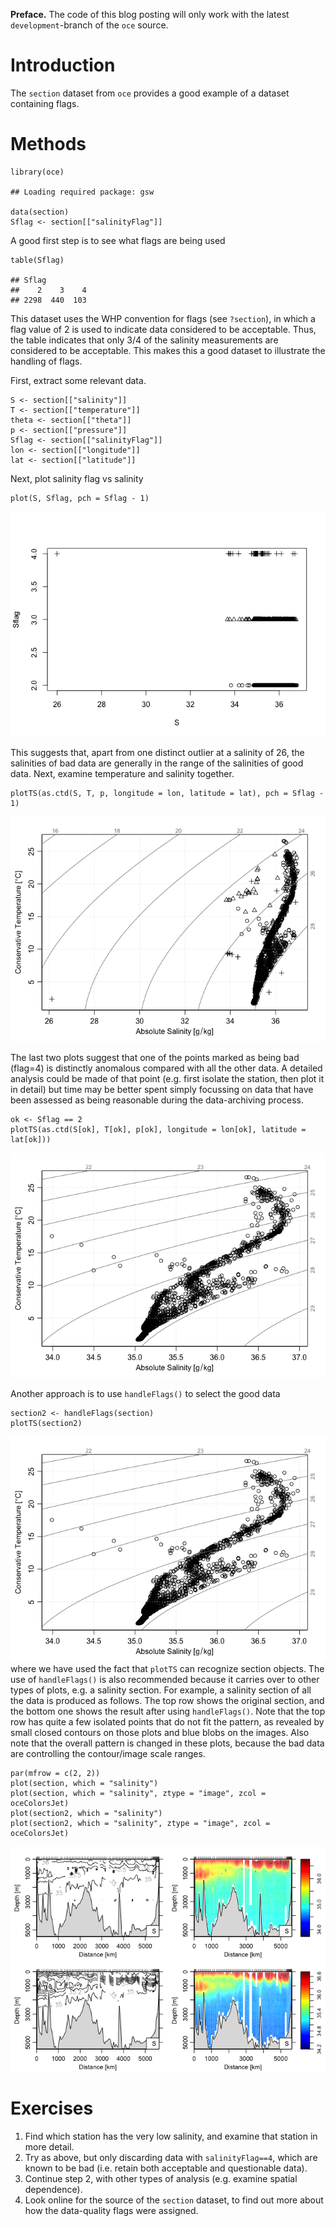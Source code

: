 **Preface.** The code of this blog posting will only work with the
latest `development`-branch of the `oce` source.

# Introduction

The `section` dataset from `oce` provides a good example of a dataset
containing flags.

# Methods

    library(oce)

    ## Loading required package: gsw

    data(section)
    Sflag <- section[["salinityFlag"]]

A good first step is to see what flags are being used

    table(Sflag)

    ## Sflag
    ##    2    3    4 
    ## 2298  440  103

This dataset uses the WHP convention for flags (see `?section`), in
which a flag value of 2 is used to indicate data considered to be
acceptable. Thus, the table indicates that only 3/4 of the salinity
measurements are considered to be acceptable. This makes this a good
dataset to illustrate the handling of flags.

First, extract some relevant data.

    S <- section[["salinity"]]
    T <- section[["temperature"]]
    theta <- section[["theta"]]
    p <- section[["pressure"]]
    Sflag <- section[["salinityFlag"]]
    lon <- section[["longitude"]]
    lat <- section[["latitude"]]

Next, plot salinity flag vs salinity

    plot(S, Sflag, pch = Sflag - 1)

![](2016-04-10-flags_files/figure-markdown_strict/unnamed-chunk-4-1.png)

This suggests that, apart from one distinct outlier at a salinity of 26,
the salinities of bad data are generally in the range of the salinities
of good data. Next, examine temperature and salinity together.

    plotTS(as.ctd(S, T, p, longitude = lon, latitude = lat), pch = Sflag - 1)

![](2016-04-10-flags_files/figure-markdown_strict/unnamed-chunk-5-1.png)

The last two plots suggest that one of the points marked as being bad
(flag=4) is distinctly anomalous compared with all the other data. A
detailed analysis could be made of that point (e.g. first isolate the
station, then plot it in detail) but time may be better spent simply
focussing on data that have been assessed as being reasonable during the
data-archiving process.

    ok <- Sflag == 2
    plotTS(as.ctd(S[ok], T[ok], p[ok], longitude = lon[ok], latitude = lat[ok]))

![](2016-04-10-flags_files/figure-markdown_strict/unnamed-chunk-6-1.png)

Another approach is to use `handleFlags()` to select the good data

    section2 <- handleFlags(section)
    plotTS(section2)

![](2016-04-10-flags_files/figure-markdown_strict/unnamed-chunk-7-1.png)
where we have used the fact that `plotTS` can recognize section objects.
The use of `handleFlags()` is also recommended because it carries over
to other types of plots, e.g. a salinity section. For example, a
salinity section of all the data is produced as follows. The top row
shows the original section, and the bottom one shows the result after
using `handleFlags()`. Note that the top row has quite a few isolated
points that do not fit the pattern, as revealed by small closed contours
on those plots and blue blobs on the images. Also note that the overall
pattern is changed in these plots, because the bad data are controlling
the contour/image scale ranges.

    par(mfrow = c(2, 2))
    plot(section, which = "salinity")
    plot(section, which = "salinity", ztype = "image", zcol = oceColorsJet)
    plot(section2, which = "salinity")
    plot(section2, which = "salinity", ztype = "image", zcol = oceColorsJet)

![](2016-04-10-flags_files/figure-markdown_strict/unnamed-chunk-8-1.png)

# Exercises

1.  Find which station has the very low salinity, and examine that
    station in more detail.
2.  Try as above, but only discarding data with `salinityFlag==4`, which
    are known to be bad (i.e. retain both acceptable and questionable
    data).
3.  Continue step 2, with other types of analysis (e.g. examine spatial
    dependence).
4.  Look online for the source of the `section` dataset, to find out
    more about how the data-quality flags were assigned.

